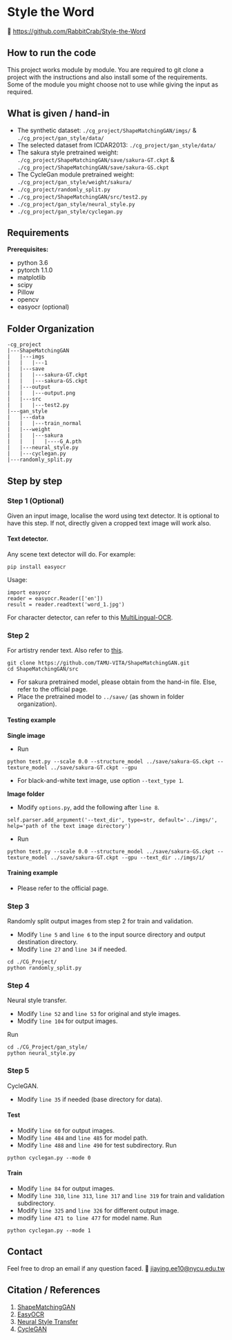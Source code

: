 # **Style the Word**
:link: https://github.com/RabbitCrab/Style-the-Word


## **How to run the code**
This project works module by module. You are required to git clone a project with the instructions and also install some of the requirements. Some of the module you might choose not to use while giving the input as required.


## **What is given / hand-in**
* The synthetic dataset: `./cg_project/ShapeMatchingGAN/imgs/` & `./cg_project/gan_style/data/`
* The selected dataset from ICDAR2013: `./cg_project/gan_style/data/`
* The sakura style pretrained weight: `./cg_project/ShapeMatchingGAN/save/sakura-GT.ckpt` & `./cg_project/ShapeMatchingGAN/save/sakura-GS.ckpt`
* The CycleGan module pretrained weight: `./cg_project/gan_style/weight/sakura/`
* `./cg_project/randomly_split.py`
* `./cg_project/ShapeMatchingGAN/src/test2.py`
* `./cg_project/gan_style/neural_style.py`
* `./cg_project/gan_style/cyclegan.py`


## **Requirements**
**Prerequisites:**
* python 3.6
* pytorch 1.1.0
* matplotlib
* scipy
* Pillow
* opencv
* easyocr (optional)


## **Folder Organization**
```
-cg_project
|---ShapeMatchingGAN
|   |---imgs
|   |   |---1
|   |---save
|   |   |---sakura-GT.ckpt
|   |   |---sakura-GS.ckpt
|   |---output
|   |   |---output.png
|   |---src
|   |   |---test2.py
|---gan_style
|   |---data
|   |   |---train_normal
|   |---weight
|   |   |---sakura
|   |   |   |----G_A.pth
|   |---neural_style.py
|   |---cyclegan.py
|---randomly_split.py

```


## **Step by step**


### **Step 1 (Optional)**
Given an input image, localise the word using text detector. It is optional to have this step. If not, directly given a cropped text image will work also.


#### **Text detector.**
Any scene text detector will do. For example:

```
pip install easyocr
```

Usage:

```
import easyocr
reader = easyocr.Reader(['en'])
result = reader.readtext('word_1.jpg')
```

For character detector, can refer to this [MultiLingual-OCR](https://github.com/RabbitCrab/MultiLingual-OCR).


### **Step 2**
For artistry render text. Also refer to [this](https://github.com/VITA-Group/ShapeMatchingGAN).

```
git clone https://github.com/TAMU-VITA/ShapeMatchingGAN.git
cd ShapeMatchingGAN/src
```

* For sakura pretrained model, please obtain from the hand-in file. Else, refer to the official page.
* Place the pretrained model to `../save/` (as shown in folder organization).


#### **Testing example**
**Single image**
* Run
```
python test.py --scale 0.0 --structure_model ../save/sakura-GS.ckpt --texture_model ../save/sakura-GT.ckpt --gpu
```

* For black-and-white text image, use option `--text_type 1`.

**Image folder**
* Modify `options.py`, add the following after `line 8`.
```
self.parser.add_argument('--text_dir', type=str, default='../imgs/', help='path of the text image directory')
```

* Run
```
python test.py --scale 0.0 --structure_model ../save/sakura-GS.ckpt --texture_model ../save/sakura-GT.ckpt --gpu --text_dir ../imgs/1/
```

#### **Training example**
* Please refer to the official page.


### **Step 3**
Randomly split output images from step 2 for train and validation.
* Modify `line 5` and `line 6` to the input source directory and output destination directory.
* Modify `line 27` and `line 34` if needed.

```
cd ./CG_Project/
python randomly_split.py
```

### **Step 4**
Neural style transfer.
* Modify `line 52` and `line 53` for original and style images.
* Modify `line 104` for output images.

Run
```
cd ./CG_Project/gan_style/
python neural_style.py
```


### **Step 5**
CycleGAN.
* Modify `line 35` if needed (base directory for data).

#### **Test**
* Modify `line 60` for output images.
* Modify `line 484` and `line 485` for model path.
* Modify `line 488` and `line 490` for test subdirectory.
Run
```
python cyclegan.py --mode 0
```


#### **Train**
* Modify `line 84` for output images.
* Modify `line 310`, `line 313`, `line 317` and `line 319` for train and validation subdirectory.
* Modify `line 325` and `line 326` for different output image.
* modify `line 471 to line 477` for model name.
Run
```
python cyclegan.py --mode 1
```


## Contact
Feel free to drop an email if any question faced.
:email: jiaying.ee10@nycu.edu.tw


## Citation / References
1. [ShapeMatchingGAN](https://github.com/VITA-Group/ShapeMatchingGAN)
2. [EasyOCR](https://github.com/JaidedAI/EasyOCR)
3. [Neural Style Transfer](https://towardsdatascience.com/implementing-neural-style-transfer-using-pytorch-fd8d43fb7bfa)
4. [CycleGAN](https://ltquesada.medium.com/your-first-cyclegan-using-pytorch-85546dfe6317)
